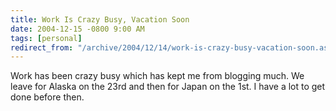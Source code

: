 ```yaml
---
title: Work Is Crazy Busy, Vacation Soon
date: 2004-12-15 -0800 9:00 AM
tags: [personal]
redirect_from: "/archive/2004/12/14/work-is-crazy-busy-vacation-soon.aspx/"
---
```


Work has been crazy busy which has kept me from blogging much. We leave
for Alaska on the 23rd and then for Japan on the 1st. I have a lot to
get done before then.

